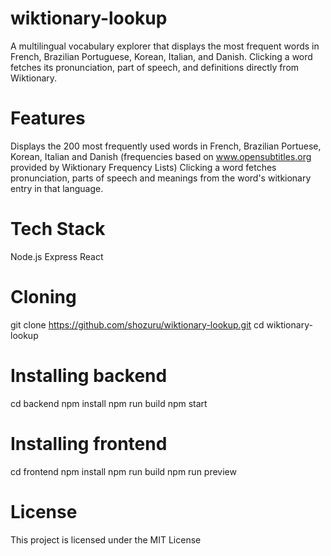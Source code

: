 # wiktionary-lookup
A multilingual vocabulary explorer that displays the most frequent words in French, Brazilian Portuguese, Korean, Italian, and Danish. Clicking a word fetches its pronunciation, part of speech, and definitions directly from Wiktionary.

# Features
Displays the 200 most frequently used words in French, Brazilian Portuese, Korean, Italian and Danish (frequencies based on www.opensubtitles.org provided by Wiktionary Frequency Lists)
Clicking a word fetches pronunciation, parts of speech and meanings from the word's witkionary entry in that language.

# Tech Stack
Node.js
Express
React

# Cloning
git clone https://github.com/shozuru/wiktionary-lookup.git
cd wiktionary-lookup

# Installing backend
cd backend
npm install
npm run build
npm start

# Installing frontend
cd frontend
npm install
npm run build
npm run preview

# License
This project is licensed under the MIT License

